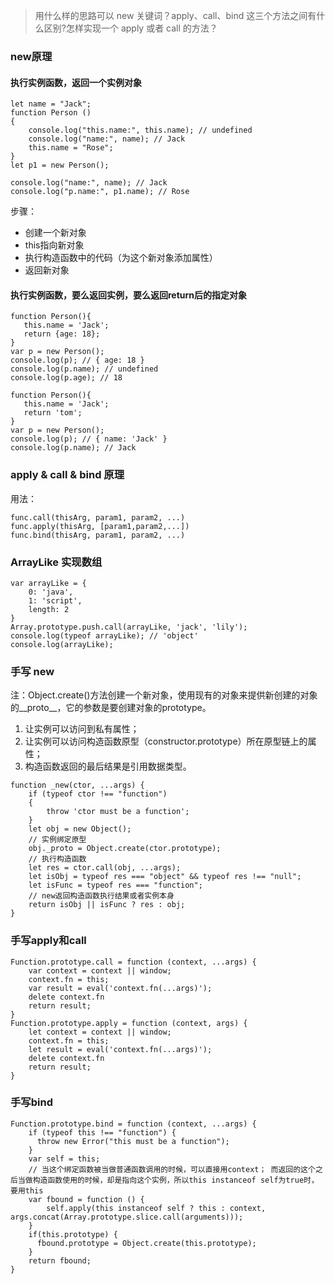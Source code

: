 > 用什么样的思路可以 new 关键词？apply、call、bind 这三个方法之间有什么区别?怎样实现一个 apply 或者 call 的方法？
### new原理
#### 执行实例函数，返回一个实例对象
```
let name = "Jack";
function Person ()
{
    console.log("this.name:", this.name); // undefined
    console.log("name:", name); // Jack
    this.name = "Rose";
}
let p1 = new Person();

console.log("name:", name); // Jack
console.log("p.name:", p1.name); // Rose
```
步骤：
* 创建一个新对象
* this指向新对象
* 执行构造函数中的代码（为这个新对象添加属性）
* 返回新对象

#### 执行实例函数，要么返回实例，要么返回return后的指定对象
```
function Person(){
   this.name = 'Jack';
   return {age: 18};
}
var p = new Person(); 
console.log(p); // { age: 18 }
console.log(p.name); // undefined
console.log(p.age); // 18
```
```
function Person(){
   this.name = 'Jack'; 
   return 'tom';
}
var p = new Person(); 
console.log(p); // { name: 'Jack' }
console.log(p.name); // Jack

```
### apply & call & bind 原理
用法：
```
func.call(thisArg, param1, param2, ...)
func.apply(thisArg, [param1,param2,...])
func.bind(thisArg, param1, param2, ...)
```
### ArrayLike 实现数组
```
var arrayLike = { 
    0: 'java',
    1: 'script',
    length: 2
} 
Array.prototype.push.call(arrayLike, 'jack', 'lily'); 
console.log(typeof arrayLike); // 'object'
console.log(arrayLike);
```
### 手写 new
注：Object.create()方法创建一个新对象，使用现有的对象来提供新创建的对象的__proto__，它的参数是要创建对象的prototype。
1. 让实例可以访问到私有属性；
2. 让实例可以访问构造函数原型（constructor.prototype）所在原型链上的属性；
3. 构造函数返回的最后结果是引用数据类型。
```
function _new(ctor, ...args) {
    if (typeof ctor !== "function")
    {
        throw 'ctor must be a function';
    }
    let obj = new Object();
    // 实例绑定原型
    obj._proto = Object.create(ctor.prototype);
    // 执行构造函数
    let res = ctor.call(obj, ...args);
    let isObj = typeof res === "object" && typeof res !== "null";
    let isFunc = typeof res === "function";
    // new返回构造函数执行结果或者实例本身
    return isObj || isFunc ? res : obj;
}
```
### 手写apply和call

```
Function.prototype.call = function (context, ...args) {
    var context = context || window;
    context.fn = this;
    var result = eval('context.fn(...args)');
    delete context.fn
    return result;
}
Function.prototype.apply = function (context, args) {
    let context = context || window;
    context.fn = this;
    let result = eval('context.fn(...args)');
    delete context.fn
    return result;
}
```
### 手写bind
```
Function.prototype.bind = function (context, ...args) {
    if (typeof this !== "function") {
      throw new Error("this must be a function");
    }
    var self = this;
    // 当这个绑定函数被当做普通函数调用的时候，可以直接用context； 而返回的这个之后当做构造函数使用的时候，却是指向这个实例，所以this instanceof self为true时，要用this
    var fbound = function () {
        self.apply(this instanceof self ? this : context, args.concat(Array.prototype.slice.call(arguments)));
    }
    if(this.prototype) {
      fbound.prototype = Object.create(this.prototype);
    }
    return fbound;
}
```